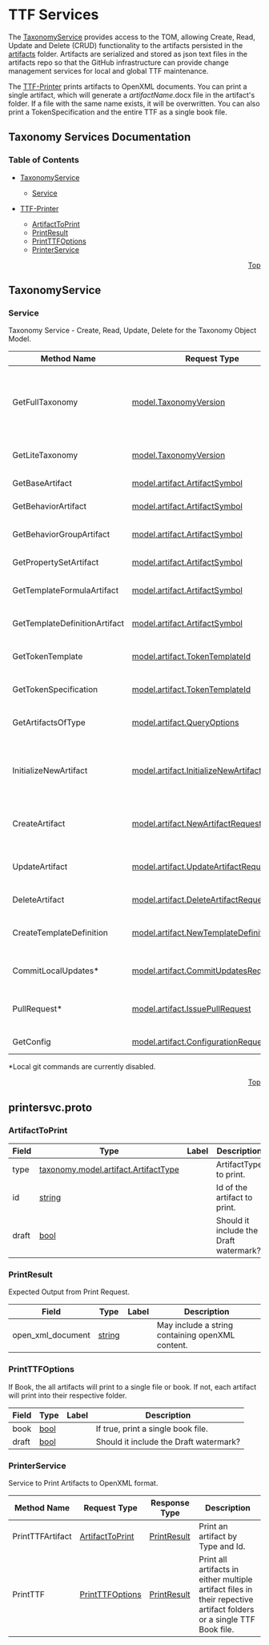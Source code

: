 # TTF Services

The [TaxonomyService](../tools/TaxonomyService) provides access to the TOM, allowing Create, Read, Update and Delete (CRUD) functionality to the artifacts persisted in the [artifacts](../artifacts) folder. Artifacts are serialized and stored as json text files in the artifacts repo so that the GitHub infrastructure can provide change management services for local and global TTF maintenance.

The [TTF-Printer](../tools/TTF-Printer) prints artifacts to OpenXML documents. You can print a single artifact, which will generate a *artifactName*.docx file in the artifact's folder. If a file with the same name exists, it will be overwritten. You can also print a TokenSpecification and the entire TTF as a single book file.

## Taxonomy Services Documentation

### Table of Contents

- [TaxonomyService](#service.proto)
    - [Service](#taxonomy.Service)

- [TTF-Printer](#printersvc.proto)
    - [ArtifactToPrint](#taxonomy.ttfprinter.ArtifactToPrint)
    - [PrintResult](#taxonomy.ttfprinter.PrintResult)
    - [PrintTTFOptions](#taxonomy.ttfprinter.PrintTTFOptions)
    - [PrinterService](#taxonomy.ttfprinter.PrinterService)

<a name="TaxonomyService"></a>
<p align="right"><a href="#top">Top</a></p>

## TaxonomyService

<a name="taxonomy.Service"></a>

### Service

Taxonomy Service - Create, Read, Update, Delete for the Taxonomy Object Model.

| Method Name | Request Type | Response Type | Description |
| ----------- | ------------ | ------------- | ------------|
| GetFullTaxonomy | [model.TaxonomyVersion](#taxonomy.model.TaxonomyVersion) | [model.Taxonomy](#taxonomy.model.Taxonomy) | Get the a complete TOM in a single request. Preferred method for applications when the TOM is local. |
| GetLiteTaxonomy | [model.TaxonomyVersion](#taxonomy.model.TaxonomyVersion) | [model.Taxonomy](#taxonomy.model.Taxonomy) | Get a partial TOM with references only to artifacts. |
| GetBaseArtifact | [model.artifact.ArtifactSymbol](#taxonomy.model.artifact.ArtifactSymbol) | [model.core.Base](#taxonomy.model.core.Base) | Get a Token Base artifact by Id. |
| GetBehaviorArtifact | [model.artifact.ArtifactSymbol](#taxonomy.model.artifact.ArtifactSymbol) | [model.core.Behavior](#taxonomy.model.core.Behavior) | Get a Behavior by Id. |
| GetBehaviorGroupArtifact | [model.artifact.ArtifactSymbol](#taxonomy.model.artifact.ArtifactSymbol) | [model.core.BehaviorGroup](#taxonomy.model.core.BehaviorGroup) | Get a BehaviorGroup by Id. |
| GetPropertySetArtifact | [model.artifact.ArtifactSymbol](#taxonomy.model.artifact.ArtifactSymbol) | [model.core.PropertySet](#taxonomy.model.core.PropertySet) | Get a PropertySet by Id. |
| GetTemplateFormulaArtifact | [model.artifact.ArtifactSymbol](#taxonomy.model.artifact.ArtifactSymbol) | [model.core.TemplateFormula](#taxonomy.model.core.TemplateFormula) | Get a TemplateFormula by Id. |
| GetTemplateDefinitionArtifact | [model.artifact.ArtifactSymbol](#taxonomy.model.artifact.ArtifactSymbol) | [model.core.TemplateDefinition](#taxonomy.model.core.TemplateDefinition) | Get a TemplateDefinition by Id. |
| GetTokenTemplate | [model.artifact.TokenTemplateId](#taxonomy.model.artifact.TokenTemplateId) | [model.core.TokenTemplate](#taxonomy.model.core.TokenTemplate) | Get a Token Template by TokenDefinition.Id. |
| GetTokenSpecification | [model.artifact.TokenTemplateId](#taxonomy.model.artifact.TokenTemplateId) | [model.core.TokenSpecification](#taxonomy.model.core.TokenSpecification) | Get a Token Specification by TokenDefinition.Id. |
| GetArtifactsOfType | [model.artifact.QueryOptions](#taxonomy.model.artifact.QueryOptions) | [model.artifact.QueryResult](#taxonomy.model.artifact.QueryResult) | Get artifacts by type using query options. |
| InitializeNewArtifact | [model.artifact.InitializeNewArtifactRequest](#taxonomy.model.artifact.InitializeNewArtifactRequest) | [model.artifact.InitializeNewArtifactResponse](#taxonomy.model.artifact.InitializeNewArtifactResponse) | Initialize a new artifact object and return it for updating. Assigns a unique identifier for the type. |
| CreateArtifact | [model.artifact.NewArtifactRequest](#taxonomy.model.artifact.NewArtifactRequest) | [model.artifact.NewArtifactResponse](#taxonomy.model.artifact.NewArtifactResponse) | Submit a newly created artifact object to be saved. |
| UpdateArtifact | [model.artifact.UpdateArtifactRequest](#taxonomy.model.artifact.UpdateArtifactRequest) | [model.artifact.UpdateArtifactResponse](#taxonomy.model.artifact.UpdateArtifactResponse) | Submit an updated artifact object to be saved. |
| DeleteArtifact | [model.artifact.DeleteArtifactRequest](#taxonomy.model.artifact.DeleteArtifactRequest) | [model.artifact.DeleteArtifactResponse](#taxonomy.model.artifact.DeleteArtifactResponse) | Delete an artifact by Id. |
| CreateTemplateDefinition | [model.artifact.NewTemplateDefinition](#taxonomy.model.artifact.NewTemplateDefinition) | [model.core.TemplateDefinition](#taxonomy.model.core.TemplateDefinition) | Create a TemplateDefinition from a TemplateFormula. |
| CommitLocalUpdates* | [model.artifact.CommitUpdatesRequest](#taxonomy.model.artifact.CommitUpdatesRequest) | [model.artifact.CommitUpdatesResponse](#taxonomy.model.artifact.CommitUpdatesResponse) | Issue a commit for updates made to the local git. |
| PullRequest* | [model.artifact.IssuePullRequest](#taxonomy.model.artifact.IssuePullRequest) | [model.artifact.IssuePullResponse](#taxonomy.model.artifact.IssuePullResponse) | Issue a pull request from the local clone to the global source. |
| GetConfig | [model.artifact.ConfigurationRequest](#taxonomy.model.artifact.ConfigurationRequest) | [model.artifact.ServiceConfiguration](#taxonomy.model.artifact.ServiceConfiguration) | Retrieve service configuration. |

 *Local git commands are currently disabled.

<a name="TTF-Printer"></a>
<p align="right"><a href="#top">Top</a></p>

## printersvc.proto

<a name="taxonomy.ttfprinter.ArtifactToPrint"></a>

### ArtifactToPrint

| Field | Type | Label | Description |
| ----- | ---- | ----- | ----------- |
| type | [taxonomy.model.artifact.ArtifactType](#taxonomy.model.artifact.ArtifactType) |  | ArtifactType to print. |
| id | [string](#string) |  | Id of the artifact to print. |
| draft | [bool](#bool) |  | Should it include the Draft watermark? |


<a name="taxonomy.ttfprinter.PrintResult"></a>

### PrintResult
Expected Output from Print Request.


| Field | Type | Label | Description |
| ----- | ---- | ----- | ----------- |
| open_xml_document | [string](#string) |  | May include a string containing openXML content. |


<a name="taxonomy.ttfprinter.PrintTTFOptions"></a>

### PrintTTFOptions
If Book, the all artifacts will print to a single file or book.  If not, each artifact will print into their respective folder.


| Field | Type | Label | Description |
| ----- | ---- | ----- | ----------- |
| book | [bool](#bool) |  | If true, print a single book file. |
| draft | [bool](#bool) |  | Should it include the Draft watermark? |
 

<a name="taxonomy.ttfprinter.PrinterService"></a>

### PrinterService
Service to Print Artifacts to OpenXML format.

| Method Name | Request Type | Response Type | Description |
| ----------- | ------------ | ------------- | ------------|
| PrintTTFArtifact | [ArtifactToPrint](#taxonomy.ttfprinter.ArtifactToPrint) | [PrintResult](#taxonomy.ttfprinter.PrintResult) | Print an artifact by Type and Id. |
| PrintTTF | [PrintTTFOptions](#taxonomy.ttfprinter.PrintTTFOptions) | [PrintResult](#taxonomy.ttfprinter.PrintResult) | Print all artifacts in either multiple artifact files in their repective artifact folders or a single TTF Book file. |
